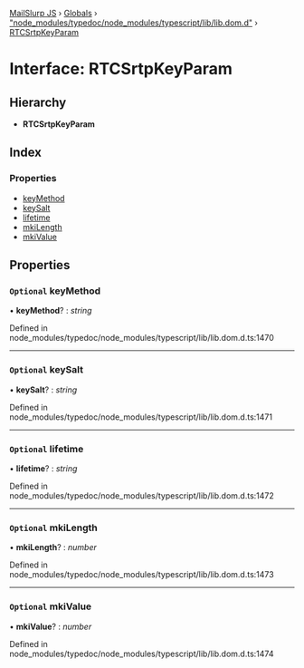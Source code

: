 [MailSlurp JS](../README.md) › [Globals](../globals.md) › ["node_modules/typedoc/node_modules/typescript/lib/lib.dom.d"](../modules/_node_modules_typedoc_node_modules_typescript_lib_lib_dom_d_.md) › [RTCSrtpKeyParam](_node_modules_typedoc_node_modules_typescript_lib_lib_dom_d_.rtcsrtpkeyparam.md)

# Interface: RTCSrtpKeyParam

## Hierarchy

* **RTCSrtpKeyParam**

## Index

### Properties

* [keyMethod](_node_modules_typedoc_node_modules_typescript_lib_lib_dom_d_.rtcsrtpkeyparam.md#optional-keymethod)
* [keySalt](_node_modules_typedoc_node_modules_typescript_lib_lib_dom_d_.rtcsrtpkeyparam.md#optional-keysalt)
* [lifetime](_node_modules_typedoc_node_modules_typescript_lib_lib_dom_d_.rtcsrtpkeyparam.md#optional-lifetime)
* [mkiLength](_node_modules_typedoc_node_modules_typescript_lib_lib_dom_d_.rtcsrtpkeyparam.md#optional-mkilength)
* [mkiValue](_node_modules_typedoc_node_modules_typescript_lib_lib_dom_d_.rtcsrtpkeyparam.md#optional-mkivalue)

## Properties

### `Optional` keyMethod

• **keyMethod**? : *string*

Defined in node_modules/typedoc/node_modules/typescript/lib/lib.dom.d.ts:1470

___

### `Optional` keySalt

• **keySalt**? : *string*

Defined in node_modules/typedoc/node_modules/typescript/lib/lib.dom.d.ts:1471

___

### `Optional` lifetime

• **lifetime**? : *string*

Defined in node_modules/typedoc/node_modules/typescript/lib/lib.dom.d.ts:1472

___

### `Optional` mkiLength

• **mkiLength**? : *number*

Defined in node_modules/typedoc/node_modules/typescript/lib/lib.dom.d.ts:1473

___

### `Optional` mkiValue

• **mkiValue**? : *number*

Defined in node_modules/typedoc/node_modules/typescript/lib/lib.dom.d.ts:1474
